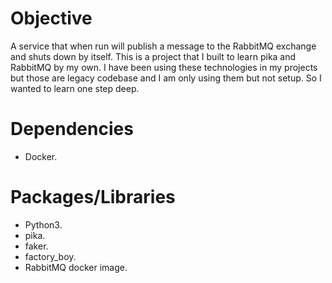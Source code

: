 # Objective

A service that when run will publish a message to the RabbitMQ exchange and shuts down by itself. This is a project that I built to learn pika and RabbitMQ by my own. I have been using these technologies in my projects but those are legacy codebase and I am only using them but not setup. So I wanted to learn one step deep.

# Dependencies
- Docker.

# Packages/Libraries
* Python3.
* pika.
* faker.
* factory_boy.
* RabbitMQ docker image.
